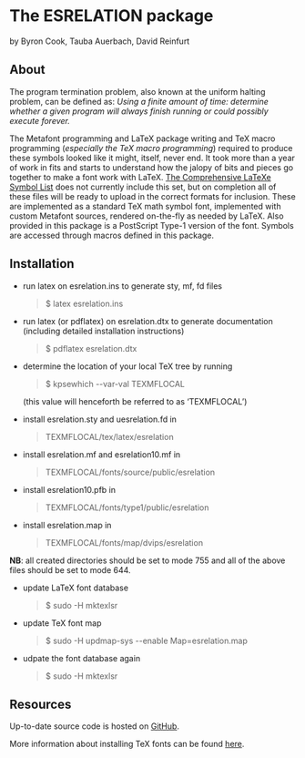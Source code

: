 The ESRELATION package
======================
by Byron Cook, Tauba Auerbach, David Reinfurt

About
-----

The program termination problem, also known at the uniform halting problem, can be defined as: *Using a finite amount of time: determine whether a given program will always finish running or could possibly execute forever.*

The Metafont programming and LaTeX package writing and TeX macro programming (*especially the TeX macro programming*) required to produce these symbols looked like it might, itself, never end. It took more than a year of work in fits and starts to understand how the jalopy of bits and pieces go together to make a font work with LaTeX. [The Comprehensive LaTeXe Symbol List](http://www.ctan.org/tex-archive/info/symbols/comprehensive/ "CTAN") does not currently include this set, but on completion all of these files will be ready to upload in the correct formats for inclusion. These are implemented as a standard TeX math symbol font, implemented with custom Metafont sources, rendered on-the-fly as needed by LaTeX. Also provided in this package is a PostScript Type-1 version of the font. Symbols are accessed through macros defined in this package.

Installation
------------

+ run latex on esrelation.ins to generate sty, mf, fd files
	> $ latex esrelation.ins

+ run latex (or pdflatex) on esrelation.dtx to generate documentation (including detailed installation instructions)
	> $ pdflatex esrelation.dtx
	
+ determine the location of your local TeX tree by running
	> $ kpsewhich --var-val TEXMFLOCAL

	(this value will henceforth be referred to as &lsquo;TEXMFLOCAL&rsquo;)

+ install esrelation.sty and uesrelation.fd in 
	> TEXMFLOCAL/tex/latex/esrelation

+ install esrelation.mf and esrelation10.mf in
	> TEXMFLOCAL/fonts/source/public/esrelation

+ install esrelation10.pfb in
	> TEXMFLOCAL/fonts/type1/public/esrelation

+ install esrelation.map in
	> TEXMFLOCAL/fonts/map/dvips/esrelation
	
**NB**: all created directories should be set to mode 755 and all of the above files should be set to mode 644.

+ update LaTeX font database
	> $ sudo -H mktexlsr

+ update TeX font map
	> $ sudo -H updmap-sys --enable Map=esrelation.map

+ udpate the font database again
	> $ sudo -H mktexlsr

Resources
---------

Up-to-date source code is hosted on [GitHub](https://github.com/reinfurt/ESRELATION).

More information about installing TeX fonts can be found [here](https://www.tug.org/fonts/fontinstall.html).

